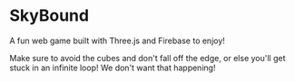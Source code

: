 # SkyBound

A fun web game built with Three.js and Firebase to enjoy!

Make sure to avoid the cubes and don't fall off the edge, or else you'll get stuck in an infinite loop! We don't want that happening!
